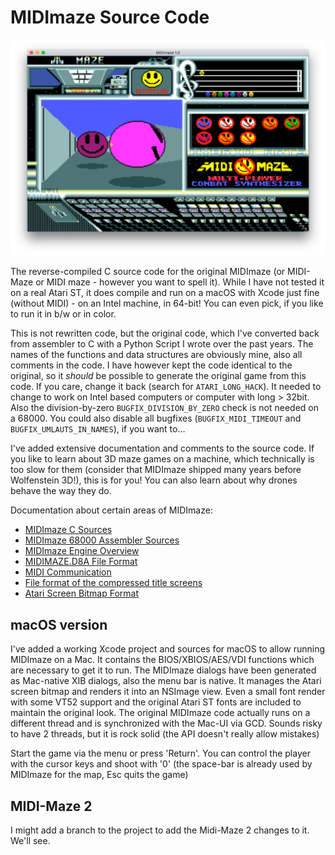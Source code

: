 # MIDImaze Source Code

![MIDImaze](./images/midimaze.png)

The reverse-compiled C source code for the original MIDImaze (or MIDI-Maze or MIDI maze - however you want to spell it). While I have not tested it on a real Atari ST, it does compile and run on a macOS with Xcode just fine (without MIDI) - on an Intel machine, in 64-bit! You can even pick, if you like to run it in b/w or in color.

This is not rewritten code, but the original code, which I've converted back from assembler to C with a Python Script I wrote over the past years. The names of the functions and data structures are obviously mine, also all comments in the code. I have however kept the code identical to the original, so it _should_ be possible to generate the original game from this code. If you care, change it back (search for `ATARI_LONG_HACK`). It needed to change to work on Intel based computers or computer with long > 32bit. Also the division-by-zero `BUGFIX_DIVISION_BY_ZERO` check is not needed on a 68000. You could also disable all bugfixes (`BUGFIX_MIDI_TIMEOUT` and `BUGFIX_UMLAUTS_IN_NAMES`), if you want to…

I've added extensive documentation and comments to the source code. If you like to learn about 3D maze games on a machine, which technically is too slow for them (consider that MIDImaze shipped many years before Wolfenstein 3D!), this is for you! You can also learn about why drones behave the way they do.

Documentation about certain areas of MIDImaze:

- [MIDImaze C Sources](./SOURCES/)
- [MIDImaze 68000 Assembler Sources](./ASOURCES/)
- [MIDImaze Engine Overview](./README/MIDImazeEngineOverview.md)
- [MIDIMAZE.D8A File Format](./README/D8AFileFormat.md)
- [MIDI Communication](./README/MIDICommunication.md)
- [File format of the compressed title screens](./README/CompressedTitle.md)
- [Atari Screen Bitmap Format](./README/AtariScreenBitmap.md)

## macOS version

I've added a working Xcode project and sources for macOS to allow running MIDImaze on a Mac. It contains the BIOS/XBIOS/AES/VDI functions which are necessary to get it to run. The MIDImaze dialogs have been generated as Mac-native XIB dialogs, also the menu bar is native. It manages the Atari screen bitmap and renders it into an NSImage view. Even a small font render with some VT52 support and the original Atari ST fonts are included to maintain the original look. The original MIDImaze code actually runs on a different thread and is synchronized with the Mac-UI via GCD. Sounds risky to have 2 threads, but it is rock solid (the API doesn't really allow mistakes)

Start the game via the menu or press 'Return'. You can control the player with the cursor keys and shoot with '0' (the space-bar is already used by MIDImaze for the map, Esc quits the game)


## MIDI-Maze 2

I might add a branch to the project to add the Midi-Maze 2 changes to it. We'll see.
